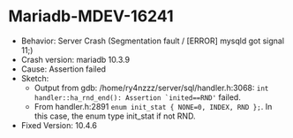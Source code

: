 # Mariadb-MDEV-16241
- Behavior: Server Crash (Segmentation fault / [ERROR] mysqld got signal 11;)
- Crash version: mariadb 10.3.9
- Cause: Assertion failed
- Sketch:
    * Output from gdb: /home/ry4nzzz/server/sql/handler.h:3068: ```int handler::ha_rnd_end(): Assertion `inited==RND'``` failed.
    * From handler.h:2891  ```enum init_stat { NONE=0, INDEX, RND };```. In this case, the enum type init_stat if not RND.
- Fixed Version: 10.4.6